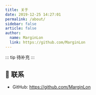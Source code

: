 ```yaml
---
title: 关于
date: 2019-12-25 14:27:01
permalink: /about/
sidebar: false
article: false
author:
  name: MarginLon
  link: https://github.com/MarginLon
---
```


::: tip
待补充
:::

## :email: 联系

- GitHub: <https://github.com/MarginLon>

